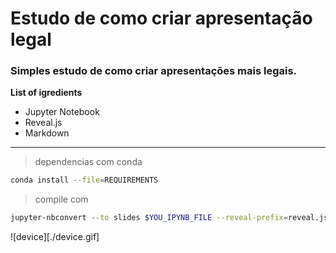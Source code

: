 # Estudo de como criar apresentação legal

### Simples estudo de como criar apresentações mais legais.


**List of igredients**

* Jupyter Notebook
* Reveal.js
* Markdown

-----

> dependencias com conda

```sh
conda install --file=REQUIREMENTS
```

> compile com

```sh
jupyter-nbconvert --to slides $YOU_IPYNB_FILE --reveal-prefix=reveal.js
```
![device][./device.gif]
